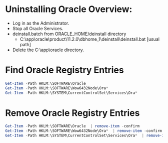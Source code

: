 # Uninstalling Oracle Overview:
* Log in as the Administrator.
* Stop all Oracle Services.
* deinstall.batch from ORACLE_HOME/deinstall directory 
    - C:\app\oracle\product\11.2.0\dbhome_1\deinstall\deinstall.bat [usual path]
* Delete the C:\app\oracle directory.

# Find Oracle Registry Entries
```powershell
Get-Item -Path HKLM:\SOFTWARE\Oracle                                    
Get-Item -Path HKLM:\SOFTWARE\Wow6432Node\Ora*                                  
Get-Item -Path HKLM:\SYSTEM\CurrentControlSet\Services\Ora*
```

# Remove Oracle Registry Entries
```powershell
Get-Item -Path HKLM:\SOFTWARE\Oracle  | remove-item -confirm                                   
Get-Item -Path HKLM:\SOFTWARE\Wow6432Node\Ora*  | remove-item -confirm                                    
Get-Item -Path HKLM:\SYSTEM\CurrentControlSet\Services\Ora*  | remove-item -confirm
```
